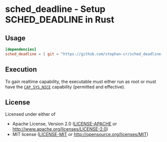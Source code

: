 sched\_deadline - Setup SCHED\_DEADLINE in Rust
===============================================

## Usage

```toml
[dependencies]
sched_deadline = { git = "https://github.com/stephan-cr/sched_deadline-rs" }
```

## Execution

To gain realtime capability, the executable must either run as root or
must have the
[`CAP_SYS_NICE`](https://man7.org/linux/man-pages/man2/nice.2.html)
capability (permitted and effective).

## License

Licensed under either of

* Apache License, Version 2.0 ([LICENSE-APACHE](LICENSE-APACHE) or http://www.apache.org/licenses/LICENSE-2.0)
* MIT license ([LICENSE-MIT](LICENSE-MIT) or http://opensource.org/licenses/MIT)
